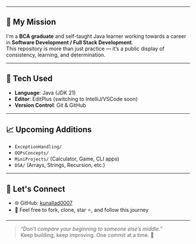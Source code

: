 
---

## 🚀 My Mission

I'm a **BCA graduate** and self-taught Java learner working towards a career in **Software Development / Full Stack Development**.  
This repository is more than just practice — it’s a public display of consistency, learning, and determination.

---

## 🔧 Tech Used

- **Language**: Java (JDK 21)
- **Editor**: EditPlus (switching to IntelliJ/VSCode soon)
- **Version Control**: Git & GitHub

---

## 📈 Upcoming Additions

- `ExceptionHandling/`
- `OOPsConcepts/`
- `MiniProjects/` (Calculator, Game, CLI apps)
- `DSA/` (Arrays, Strings, Recursion, etc.)

---

## 🙌 Let's Connect

- 🌐 GitHub: [kunallad0007](https://github.com/kunallad0007)
- 💬 Feel free to fork, clone, star ⭐, and follow this journey

---

> *“Don’t compare your beginning to someone else’s middle.”*  
> Keep building, keep improving. One commit at a time. 🚀
